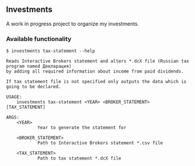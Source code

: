 ## Investments

A work in progress project to organize my investments.

### Available functionality

```
$ investments tax-statement --help

Reads Interactive Brokers statement and alters *.dcX file (Russian tax program named Декларация)
by adding all required information about income from paid dividends.

If tax statement file is not specified only outputs the data which is going to be declared.

USAGE:
    investments tax-statement <YEAR> <BROKER_STATEMENT> [TAX_STATEMENT]

ARGS:
    <YEAR>
            Year to generate the statement for

    <BROKER_STATEMENT>
            Path to Interactive Brokers statement *.csv file

    <TAX_STATEMENT>
            Path to tax statement *.dcX file
```
